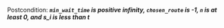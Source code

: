 Postcondition: ***`min_wait_time` is positive infinity, `chosen_route` is -1, `n` is at least 0, and s_i is less than t***